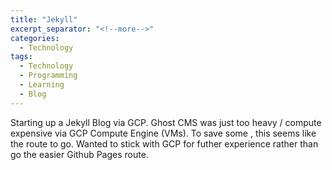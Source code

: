 ```yaml
---
title: "Jekyll"
excerpt_separator: "<!--more-->"
categories:
  - Technology
tags:
  - Technology
  - Programming
  - Learning
  - Blog
---
```


Starting up a Jekyll Blog via GCP. Ghost CMS was just too heavy / compute expensive via GCP Compute Engine (VMs). To save some <i class="fas fa-dollar-sign"></i>, this seems like the route to go. Wanted to stick with GCP for futher experience rather than go the easier Github Pages route.